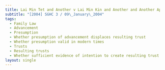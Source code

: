 ```yaml
---
title: Lai Min Tet and Another v Lai Min Kin and Another and Another Application
subtitle: "[2004] SGHC 3 / 09\_January\_2004"
tags:
  - Family Law
  - Advancement
  - Presumption
  - Whether presumption of advancement displaces resulting trust
  - Whether presumption valid in modern times
  - Trusts
  - Resulting trusts
  - Whether sufficient evidence of intention to create resulting trust
layout: single
---
```


